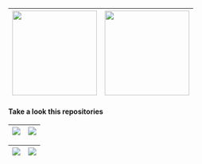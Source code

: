 | <a href="https://github.com/dukex"><img align="center" height="170px" src="https://github-readme-stats.vercel.app/api?username=dukex&include_all_commits=true&show_icons=true&theme=buefy&hide_border=true" /></a> |  <a href="https://github.com/dukex"><img align="center" height="170px" src="https://github-readme-stats.vercel.app/api/top-langs/?username=dukex&layout=compact&show_icons=true&theme=buefy&hide_border=true" /></a> |
| ------------- | ------------- |

#### Take a look this repositories

| <a href="https://github.com/dukex/mixpanel"><img align="center" src="https://github-readme-stats.vercel.app/api/pin/?username=dukex&repo=mixpanel&theme=buefy&hide_border=true" /></a> | <a href="https://github.com/dukex/expect.cr"><img align="center" src="https://github-readme-stats.vercel.app/api/pin/?username=dukex&repo=expect.cr&theme=buefy&hide_border=true" /></a> |
| ------------- | ------------- |

| <a href="https://github.com/dukex/uap-lua"><img align="center" src="https://github-readme-stats.vercel.app/api/pin/?username=dukex&repo=uap-lua&theme=buefy&hide_border=true" /></a> | <a href="https://github.com/dukex/gcmex"><img align="center" src="https://github-readme-stats.vercel.app/api/pin/?username=dukex&repo=gcmex&theme=buefy&hide_border=true" /></a> |
| ------------- | ------------- |

<br />
<br />
